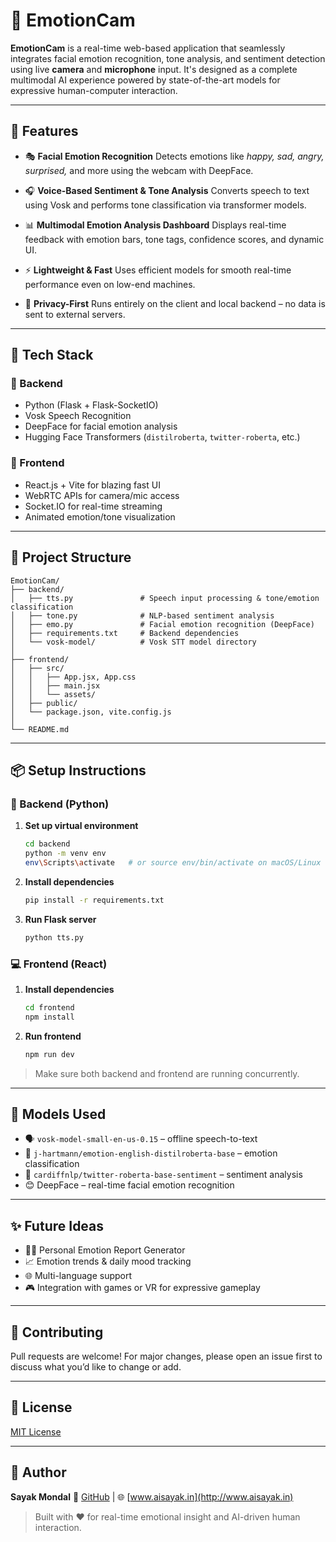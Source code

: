 # 🎥 EmotionCam

**EmotionCam** is a real-time web-based application that seamlessly integrates facial emotion recognition, tone analysis, and sentiment detection using live **camera** and **microphone** input. It's designed as a complete multimodal AI experience powered by state-of-the-art models for expressive human-computer interaction.

---

## 🚀 Features

* 🎭 **Facial Emotion Recognition**
  Detects emotions like *happy, sad, angry, surprised,* and more using the webcam with DeepFace.

* 🎧 **Voice-Based Sentiment & Tone Analysis**
  Converts speech to text using Vosk and performs tone classification via transformer models.

* 📊 **Multimodal Emotion Analysis Dashboard**
  Displays real-time feedback with emotion bars, tone tags, confidence scores, and dynamic UI.

* ⚡ **Lightweight & Fast**
  Uses efficient models for smooth real-time performance even on low-end machines.

* 🔐 **Privacy-First**
  Runs entirely on the client and local backend – no data is sent to external servers.

---

## 🧠 Tech Stack

### 🔹 Backend

* Python (Flask + Flask-SocketIO)
* Vosk Speech Recognition
* DeepFace for facial emotion analysis
* Hugging Face Transformers (`distilroberta`, `twitter-roberta`, etc.)

### 🔹 Frontend

* React.js + Vite for blazing fast UI
* WebRTC APIs for camera/mic access
* Socket.IO for real-time streaming
* Animated emotion/tone visualization

---

## 📂 Project Structure

```
EmotionCam/
├── backend/
│   ├── tts.py               # Speech input processing & tone/emotion classification
│   ├── tone.py              # NLP-based sentiment analysis
│   ├── emo.py               # Facial emotion recognition (DeepFace)
│   ├── requirements.txt     # Backend dependencies
│   └── vosk-model/          # Vosk STT model directory
│
├── frontend/
│   ├── src/
│   │   ├── App.jsx, App.css
│   │   ├── main.jsx
│   │   └── assets/
│   ├── public/
│   └── package.json, vite.config.js
│
└── README.md
```

---

## 📦 Setup Instructions

### 🔧 Backend (Python)

1. **Set up virtual environment**

   ```bash
   cd backend
   python -m venv env
   env\Scripts\activate   # or source env/bin/activate on macOS/Linux
   ```

2. **Install dependencies**

   ```bash
   pip install -r requirements.txt
   ```

3. **Run Flask server**

   ```bash
   python tts.py
   ```

### 💻 Frontend (React)

1. **Install dependencies**

   ```bash
   cd frontend
   npm install
   ```

2. **Run frontend**

   ```bash
   npm run dev
   ```

> Make sure both backend and frontend are running concurrently.

---


## 🧪 Models Used

* 🗣️ `vosk-model-small-en-us-0.15` – offline speech-to-text
* 🤖 `j-hartmann/emotion-english-distilroberta-base` – emotion classification
* 🧠 `cardiffnlp/twitter-roberta-base-sentiment` – sentiment analysis
* 😊 DeepFace – real-time facial emotion recognition

---

## ✨ Future Ideas

* 🧑‍💼 Personal Emotion Report Generator
* 📈 Emotion trends & daily mood tracking
* 🌐 Multi-language support
* 🎮 Integration with games or VR for expressive gameplay

---

## 🤝 Contributing

Pull requests are welcome! For major changes, please open an issue first to discuss what you’d like to change or add.

---

## 📜 License

[MIT License](LICENSE)

---

## 👤 Author

**Sayak Mondal**
🔗 [GitHub](https://github.com/ElixerAxiomCalculus) | 🌐 [www.aisayak.in](http://www.aisayak.in)

> Built with ❤️ for real-time emotional insight and AI-driven human interaction.
